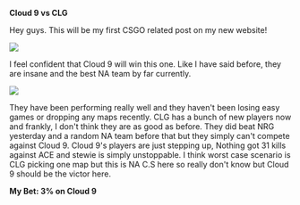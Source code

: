 **Cloud 9 vs CLG**

Hey guys. This will be my first CSGO related post on my new website! 

![]({{site.baseurl}}/images/Screenshot%20(49).png)

I feel confident that Cloud 9 will win this one. Like I have said before, they are insane and the best NA team by far currently.

![]({{site.baseurl}}/images/Screenshot%20(50).png)

They have been performing really well and they haven't been losing easy games or dropping any maps recently.
CLG has a bunch of new players now and frankly, I don't think they are as good as before. They did beat NRG yesterday and a random NA team before that but they simply can't compete against Cloud 9. Cloud 9's players are just stepping up, Nothing got 31 kills against ACE and stewie is simply unstoppable. 
I think worst case scenario is CLG picking one map but this is NA C.S here so really don't know but Cloud 9 should be the victor here.

**My Bet: 3% on Cloud 9**
